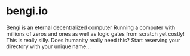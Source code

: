 # bengi.io
Bengi is an eternal decentralized computer
Running a computer with millions of zeros and ones as well as logic gates from scratch yet costly!
This is really silly.
Does humanity really need this?
Start reserving your directory with your unique name...
